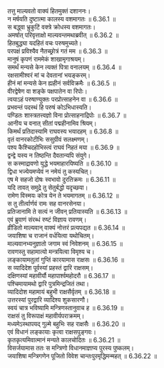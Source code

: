 

  
तत्तु माल्यवतो वाक्यं हितमुक्तं दशाननः।  
न मर्षयति दुष्टात्मा कालस्य वशमागतः ॥ 6.36.1 ॥   
स बद्ध्वा भ्रुकुटिं वक्त्रे क्रोधस्य वशमागतः।  
अमर्षात् परिवृत्ताक्षो माल्यवन्तमथाब्रवीत् ॥ 6.36.2 ॥   
हितबुद्ध्या यदहितं वचः परुषमुच्यते।  
परपक्षं प्रविश्यैव नैतच्छ्रोत्रं गतं मम ॥ 6.36.3 ॥   
मानुषं कृपणं राममेकं शाखामृगाश्रयम्।  
समर्थं मन्यसे केन त्यक्तं पित्रा वनालयम् ॥ 6.36.4 ॥   
रक्षसामीश्वरं मां च देवतानां भयङ्करम्।  
हीनं मां मन्यसे केन ह्यहीनं सर्वविक्रमैः ॥ 6.36.5 ॥   
वीरद्वेषेण वा शङ्के पक्षपातेन वा रिपोः।  
त्वयाऽहं परुषाण्युक्तः परप्रोत्साहनेन वा ॥ 6.36.6 ॥   
प्रभवन्तं पदस्थं हि परुषं कोऽभिधास्यति।  
पण्डितः शास्त्रतत्त्वज्ञो विना प्रोत्साहनाद्रिपोः ॥ 6.36.7 ॥   
आनीय च वनात् सीतां पद्महीनामिव श्रियम्।  
किमर्थं प्रतिदास्यामि राघवस्य भयादहम् ॥ 6.36.8 ॥   
वृतं वानरकोटीभिः ससुग्रीवं सलक्ष्मणम्।  
पश्य कैश्चिदहोभिस्त्वं राघवं निहतं मया ॥ 6.36.9 ॥   
द्वन्द्वे यस्य न तिष्ठन्ति दैवतान्यपि संयुगे।  
स कस्माद्रावणो युद्धे भयमाहारयिष्यति ॥ 6.36.10 ॥   
द्विधा भज्येयमप्येवं न नमेयं तु कस्यचित्।  
एष मे सहजो दोषः स्वभावो दुरतिक्रमः ॥ 6.36.11 ॥   
यदि तावत् समुद्रे तु सेतुर्बद्धो यदृच्छया।  
रामेण विस्मयः कोत्र येन ते भयमागतम् ॥ 6.36.12 ॥   
स तु तीर्त्वार्णवं रामः सह वानरसेनया।  
प्रतिजानामि ते सत्यं न जीवन् प्रतियास्यति ॥ 6.36.13 ॥   
एवं ब्रुवाणं संरब्धं रुष्टं विज्ञाय रावणम्।  
व्रीडितो माल्यवान् वाक्यं नोत्तरं प्रत्यपद्यत ॥ 6.36.14 ॥   
जयाशिषा च राजानं वर्धयित्वा यथोचितम्।  
माल्यवानभ्यनुज्ञातो जगाम स्वं निवेशनम् ॥ 6.36.15 ॥   
रावणस्तु सहामात्यो मन्त्रयित्वा विमृश्य च।  
लङ्कायामतुलां गुप्तिं कारयामास राक्षसः ॥ 6.36.16 ॥   
स व्यादिदेश पूर्वस्यां प्रहस्तं द्वारि राक्षसम्।  
दक्षिणस्यां महावीर्यौ महापार्श्वमहोदरौ ॥ 6.36.17 ॥   
पश्चिमायामथो द्वारि पुत्रमिन्द्रजितं तथा।  
व्यादिदोश महामायं बहुभी राक्षसैर्वृतम् ॥ 6.36.18 ॥   
उत्तरस्यां पुरद्वारि व्यादिश्य शुकसारणौ।  
स्वयं चात्र भविष्यामि मन्त्रिणस्तानुवाच ह ॥ 6.36.19 ॥   
राक्षसं तु विरूपाक्षं महावीर्यपराक्रमम्।  
मध्यमेऽस्थापयद् गुल्मे बहुभिः सह राक्षसैः ॥ 6.36.20 ॥   
एवं विधानं लङ्कायाः कृत्वा राक्षसपुङ्गवः।  
कृतकृत्यमिवात्मानं मन्यते कालचोदितः ॥ 6.36.21 ॥   
विसर्जयामास ततः स मन्त्रिणो विधानमाज्ञाप्य पुरस्य पुष्कलम्।  
जयाशिषा मन्त्रिगणेन पूजितो विवेश चान्तःपुरमृद्धिमन्महत् ॥ 6.36.22 ॥   
